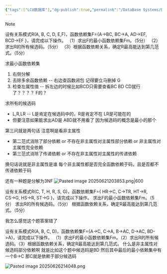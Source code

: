 ```yaml
---
{"tags":["LCU数据库"],"dg-publish":true,"permalink":"/DataBase Systems/LCU Database System/专题三：关系模式规范化/","dgPassFrontmatter":true,"noteIcon":"","created":"2025-08-15T09:39:19.189+08:00","updated":"2025-06-26T21:42:01.745+08:00"}
---
```


> [!note]
> 设有关系模式R(A, B, C, D, E,F)，函数依赖集F={A→BC, BC→A, AD→EF, BCD→EF }，请完成以下操作。
> （1）求出F的最小函数依赖集Fm。（5分）
> （2）求出R的所有候选码。（5分）
> （3）根据函数依赖关系，确定R最高能达到第几范式。（5分）


求最小函数依赖集
1. 右侧分解
2. 去除多余函数依赖  --  右边查函数闭包  记得要立马删掉 G
3. 检查左属性值 --  拆左边的时候比如BCD只需要查看BC BD CD就行了？？？？  F的？

求所有的候选码
- L,R,LR -- L是肯定在候选码中的，R是肯定不在  LR是可能在的
- 但要注意如果能求出AD是 ABD就不用看了  因为候选码的概念是最小的那个

第三问就是两句话  注意啊是看非主属性
- 第二范式消除了部分依赖 or  不存在非主属性对主属性部分依赖 or 非主属性对主属性完全依赖
- 第三范式消除了传递依赖  or 不存在非主属性对主属性的传递依赖

换句话说就是非主属性是谁 每个非主属性都是否完全函数依赖于码，且是否都不传递依赖于码

还有一种题是分解为3NF
![Pasted image 20250621203853.png|600](/img/user/accessory/Pasted%20image%2020250621203853.png)


设有关系模式R(C, T, H, R, S, G)，函数依赖集F={ HR→C, C→TR, HT→R, CS→G, HS→R, ST→G }，请完成以下操作。
求出F的最小函数依赖集Fm。（5分）
求出R的所有候选码。（5分）
根据函数依赖关系，确定R最高能达到第几范式。（5分）

我怎么感觉这个题答案错了


设有关系模式R(A, B, C, D)，函数依赖集F={A->C, C->A, B->AC, D->AC, BD->A}，请完成以下操作。
（1）求出F的最小函数依赖集Fm。（2）求出R的所有候选码。（3）根据函数依赖关系，确定R最高能达到第几范式。
什么是非主属性对候选码部分依赖啊 就是比如这个题中候选码是BD 然后其中最后的最小依赖集中有一个B->C 那C就是依赖于部分候选码


![Pasted image 20250626214048.png](/img/user/accessory/Pasted%20image%2020250626214048.png)